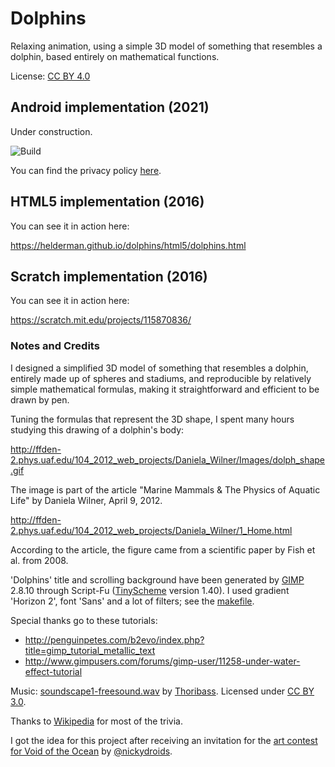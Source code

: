 # Dolphins
Relaxing animation,
using a simple 3D model of something that resembles a dolphin,
based entirely on mathematical functions.

License: [CC BY 4.0](https://creativecommons.org/licenses/by/4.0/)

## Android implementation (2021)
Under construction.

![Build](https://github.com/helderman/dolphins/actions/workflows/android-workflow.yml/badge.svg)

You can find the privacy policy [here](android/privacy/index.md).

## HTML5 implementation (2016)
You can see it in action here:

<https://helderman.github.io/dolphins/html5/dolphins.html>

## Scratch implementation (2016)
You can see it in action here:

<https://scratch.mit.edu/projects/115870836/>

### Notes and Credits

I designed a simplified 3D model of something that resembles a dolphin,
entirely made up of spheres and stadiums,
and reproducible by relatively simple mathematical formulas,
making it straightforward and efficient to be drawn by pen.

Tuning the formulas that represent the 3D shape,
I spent many hours studying this drawing of a dolphin's body:

<http://ffden-2.phys.uaf.edu/104_2012_web_projects/Daniela_Wilner/Images/dolph_shape.gif>

The image is part of the article "Marine Mammals & The Physics of Aquatic Life"
by Daniela Wilner, April 9, 2012.

<http://ffden-2.phys.uaf.edu/104_2012_web_projects/Daniela_Wilner/1_Home.html>

According to the article, the figure came from a scientific paper by Fish et al. from 2008.

'Dolphins' title and scrolling background have been generated by
[GIMP](https://www.gimp.org/) 2.8.10
through Script-Fu
([TinyScheme](http://tinyscheme.sourceforge.net/home.html) version 1.40).
I used gradient 'Horizon 2', font 'Sans' and a lot of filters;
see the [makefile](https://github.com/helderman/dolphins/blob/master/makefile).

Special thanks go to these tutorials:

- <http://penguinpetes.com/b2evo/index.php?title=gimp_tutorial_metallic_text>
- <http://www.gimpusers.com/forums/gimp-user/11258-under-water-effect-tutorial>

Music:
[soundscape1-freesound.wav](http://www.freesound.org/people/Thoribass/sounds/320839/)
by
[Thoribass](http://www.freesound.org/people/Thoribass/).
Licensed under [CC BY 3.0](https://creativecommons.org/licenses/by/3.0/).

Thanks to [Wikipedia](https://en.wikipedia.org/wiki/Dolphin) for most of the trivia.

I got the idea for this project after receiving an invitation for the
[art contest for Void of the Ocean](https://scratch.mit.edu/studios/2925241/)
by [@nickydroids](https://scratch.mit.edu/users/nickydroids/).
